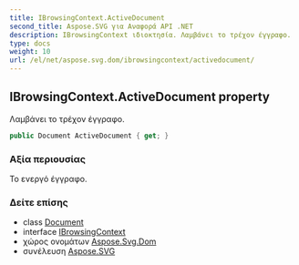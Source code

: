 ```yaml
---
title: IBrowsingContext.ActiveDocument
second_title: Aspose.SVG για Αναφορά API .NET
description: IBrowsingContext ιδιοκτησία. Λαμβάνει το τρέχον έγγραφο.
type: docs
weight: 10
url: /el/net/aspose.svg.dom/ibrowsingcontext/activedocument/
---
```

## IBrowsingContext.ActiveDocument property

Λαμβάνει το τρέχον έγγραφο.

```csharp
public Document ActiveDocument { get; }
```

### Αξία περιουσίας

Το ενεργό έγγραφο.

### Δείτε επίσης

* class [Document](../../document/)
* interface [IBrowsingContext](../)
* χώρος ονομάτων [Aspose.Svg.Dom](../../ibrowsingcontext/)
* συνέλευση [Aspose.SVG](../../../)


